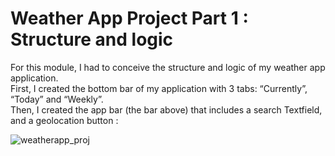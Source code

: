 # Weather App Project Part 1 : Structure and logic 

For this module, I had to conceive the structure and logic of my weather app application. <br/>
First, I created the bottom bar of my application with 3 tabs: “Currently”, “Today” and “Weekly”. <br/>
Then, I created the app bar (the bar above) that includes a search Textfield, and a geolocation button :

![weatherapp_proj](https://github.com/Claken/Piscine_Flutter/assets/51683861/ec5c147d-8c7b-48f7-bdb0-eefe62102814)
